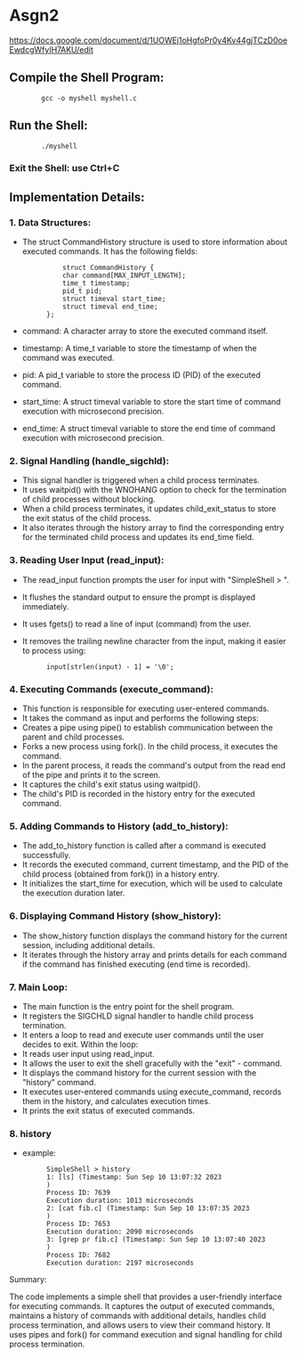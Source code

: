 # Asgn2

https://docs.google.com/document/d/1UOWEj1oHgfoPr0y4Kv44gjTCzD0oeEwdcgWfyIH7AKU/edit

## Compile the Shell Program: 
            gcc -o myshell myshell.c

## Run the Shell:
            ./myshell

### Exit the Shell:  use Ctrl+C

## Implementation Details:
### 1. Data Structures:

- The struct CommandHistory structure is used to store information about executed commands. It has the following fields:
            
                struct CommandHistory {
                char command[MAX_INPUT_LENGTH];
                time_t timestamp;
                pid_t pid;
                struct timeval start_time;
                struct timeval end_time;
            };

                
- command: A character array to store the executed command itself.
- timestamp: A time_t variable to store the timestamp of when the command was executed.
- pid: A pid_t variable to store the process ID (PID) of the executed command.
- start_time: A struct timeval variable to store the start time of command execution with microsecond precision.
- end_time: A struct timeval variable to store the end time of command execution with microsecond precision.

### 2. Signal Handling (handle_sigchld):

- This signal handler is triggered when a child process terminates.
- It uses waitpid() with the WNOHANG option to check for the termination of child processes without blocking.
- When a child process terminates, it updates child_exit_status to store the exit status of the child process.
- It also iterates through the history array to find the corresponding entry for the terminated child process and updates its end_time field.

### 3. Reading User Input (read_input):

- The read_input function prompts the user for input with "SimpleShell > ".
- It flushes the standard output to ensure the prompt is displayed immediately.
- It uses fgets() to read a line of input (command) from the user.
- It removes the trailing newline character from the input, making it easier to process using:

            input[strlen(input) - 1] = '\0';

### 4. Executing Commands (execute_command):

- This function is responsible for executing user-entered commands.
- It takes the command as input and performs the following steps:
- Creates a pipe using pipe() to establish communication between the parent and child processes.
- Forks a new process using fork(). In the child process, it executes the command.
- In the parent process, it reads the command's output from the read end of the pipe and prints it to the screen.
- It captures the child's exit status using waitpid().
- The child's PID is recorded in the history entry for the executed command.

### 5. Adding Commands to History (add_to_history):

- The add_to_history function is called after a command is executed successfully.
- It records the executed command, current timestamp, and the PID of the child process (obtained from fork()) in a history entry.
- It initializes the start_time for execution, which will be used to calculate the execution duration later.

### 6. Displaying Command History (show_history):

- The show_history function displays the command history for the current session, including additional details.
- It iterates through the history array and prints details for each command if the command has finished executing (end time is recorded).
### 7. Main Loop:

- The main function is the entry point for the shell program.
- It registers the SIGCHLD signal handler to handle child process termination.
- It enters a loop to read and execute user commands until the user decides to exit.
Within the loop:
- It reads user input using read_input.
- It allows the user to exit the shell gracefully with the "exit" - command.
- It displays the command history for the current session with the "history" command.
- It executes user-entered commands using execute_command, records them in the history, and calculates execution times.
- It prints the exit status of executed commands.

### 8. history 
- example:

            SimpleShell > history
            1: [ls] (Timestamp: Sun Sep 10 13:07:32 2023
            )
            Process ID: 7639
            Execution duration: 1013 microseconds
            2: [cat fib.c] (Timestamp: Sun Sep 10 13:07:35 2023
            )
            Process ID: 7653
            Execution duration: 2090 microseconds
            3: [grep pr fib.c] (Timestamp: Sun Sep 10 13:07:40 2023
            )
            Process ID: 7682
            Execution duration: 2197 microseconds

Summary:

The code implements a simple shell that provides a user-friendly interface for executing commands. It captures the output of executed commands, maintains a history of commands with additional details, handles child process termination, and allows users to view their command history. It uses pipes and fork() for command execution and signal handling for child process termination.

